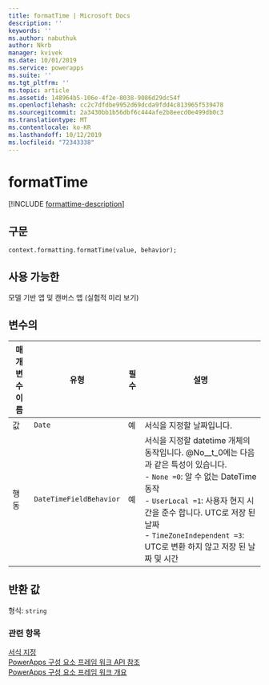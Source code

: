 ```yaml
---
title: formatTime | Microsoft Docs
description: ''
keywords: ''
ms.author: nabuthuk
author: Nkrb
manager: kvivek
ms.date: 10/01/2019
ms.service: powerapps
ms.suite: ''
ms.tgt_pltfrm: ''
ms.topic: article
ms.assetid: 148964b5-106e-4f2e-8038-9086d29dc54f
ms.openlocfilehash: cc2c7dfdbe9952d69dcda9fdd4c813965f539478
ms.sourcegitcommit: 2a3430bb1b56dbf6c444afe2b8eecd0e499db0c3
ms.translationtype: MT
ms.contentlocale: ko-KR
ms.lasthandoff: 10/12/2019
ms.locfileid: "72343338"
---
```

# <a name="formattime"></a>formatTime

[!INCLUDE [formattime-description](includes/formattime-description.md)]

## <a name="syntax"></a>구문

`context.formatting.formatTime(value, behavior);`

## <a name="available-for"></a>사용 가능한 

모델 기반 앱 및 캔버스 앱 (실험적 미리 보기)

## <a name="parameters"></a>변수의

| 매개 변수 이름|유형|필수|설명|
| ------------- |----|--------|-----------|
|값|`Date`|예|서식을 지정할 날짜입니다.|
|행동|`DateTimeFieldBehavior`|예|서식을 지정할 datetime 개체의 동작입니다. @No__t_0에는 다음과 같은 특성이 있습니다.<br/>-  `None =0`: 알 수 없는 DateTime 동작 <br/>-  `UserLocal =1`: 사용자 현지 시간을 준수 합니다. UTC로 저장 된 날짜<br/>-  `TimeZoneIndependent =3`: UTC로 변환 하지 않고 저장 된 날짜 및 시간|

## <a name="return-value"></a>반환 값

형식: `string`


### <a name="related-topics"></a>관련 항목

[서식 지정](../formatting.md)<br/>
[PowerApps 구성 요소 프레임 워크 API 참조](../../reference/index.md)<br/>
[PowerApps 구성 요소 프레임 워크 개요](../../overview.md)